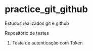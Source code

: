# practice_git_github
Estudos realizados git e github

Repositório de testes

1. Teste de autenticação com Token
